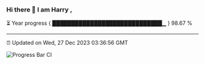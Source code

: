 ### Hi there 👋 I am Harry , 

⏳ Year progress { █████████████████████████████▁ } 98.67 %

---

⏰ Updated on Wed, 27 Dec 2023 03:36:56 GMT

![Progress Bar CI](https://github.com/duykhang68/duykhang68/workflows/Progress%20Bar%20CI/badge.svg)
